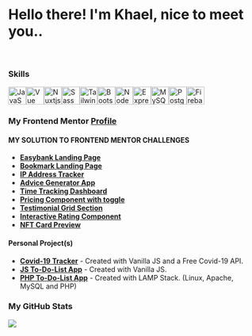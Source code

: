 
# Hello there! I'm Khael, nice to meet you..
<br/>

### Skills

<p align="left">
<a href="https://developer.mozilla.org/en-US/docs/Web/JavaScript" target="_blank" rel="noreferrer"><img src="https://raw.githubusercontent.com/danielcranney/readme-generator/main/public/icons/skills/javascript-colored.svg" width="36" height="36" alt="JavaScript" /></a><a href="https://vuejs.org/" target="_blank" rel="noreferrer"><img src="https://raw.githubusercontent.com/danielcranney/readme-generator/main/public/icons/skills/vuejs-colored.svg" width="36" height="36" alt="Vue" /></a><a href="https://nuxtjs.org/" target="_blank" rel="noreferrer"><img src="https://raw.githubusercontent.com/danielcranney/readme-generator/main/public/icons/skills/nuxtjs-colored.svg" width="36" height="36" alt="Nuxtjs" /></a><a href="https://sass-lang.com/" target="_blank" rel="noreferrer"><img src="https://raw.githubusercontent.com/danielcranney/readme-generator/main/public/icons/skills/sass-colored.svg" width="36" height="36" alt="Sass" /></a><a href="https://tailwindcss.com/" target="_blank" rel="noreferrer"><img src="https://raw.githubusercontent.com/danielcranney/readme-generator/main/public/icons/skills/tailwindcss-colored.svg" width="36" height="36" alt="TailwindCSS" /></a><a href="https://getbootstrap.com/" target="_blank" rel="noreferrer"><img src="https://raw.githubusercontent.com/danielcranney/readme-generator/main/public/icons/skills/bootstrap-colored.svg" width="36" height="36" alt="Bootstrap" /></a><a href="https://nodejs.org/en/" target="_blank" rel="noreferrer"><img src="https://raw.githubusercontent.com/danielcranney/readme-generator/main/public/icons/skills/nodejs-colored.svg" width="36" height="36" alt="NodeJS" /></a><a href="https://expressjs.com/" target="_blank" rel="noreferrer"><img src="https://raw.githubusercontent.com/danielcranney/readme-generator/main/public/icons/skills/express-colored.svg" width="36" height="36" alt="Express" /></a><a href="https://www.mysql.com/" target="_blank" rel="noreferrer"><img src="https://raw.githubusercontent.com/danielcranney/readme-generator/main/public/icons/skills/mysql-colored.svg" width="36" height="36" alt="MySQL" /></a><a href="https://www.postgresql.org/" target="_blank" rel="noreferrer"><img src="https://raw.githubusercontent.com/danielcranney/readme-generator/main/public/icons/skills/postgresql-colored.svg" width="36" height="36" alt="PostgreSQL" /></a><a href="https://firebase.google.com/" target="_blank" rel="noreferrer"><img src="https://raw.githubusercontent.com/danielcranney/readme-generator/main/public/icons/skills/firebase-colored.svg" width="36" height="36" alt="Firebase" /></a></p>


### My Frontend Mentor __[Profile](https://frontendmentor.io/profile/i-am-Khael/)__
#### __MY SOLUTION TO FRONTEND MENTOR CHALLENGES__

- __[Easybank Landing Page](https://www.frontendmentor.io/solutions/easybank-landing-page-featuring-html-sass-and-javascript-HJRnEK0rq)__
- __[Bookmark Landing Page](https://www.frontendmentor.io/solutions/bookmark-landing-page-featuring-html-sassscss-and-javascript-ryUUtJa49)__
- __[IP Address Tracker](https://www.frontendmentor.io/solutions/ip-address-tracker-feat-js-ip-geo-api-leafletjs-and-openstreetmap-Sk39psDV5)__
- __[Advice Generator App](https://www.frontendmentor.io/solutions/advice-generator-app-using-html5-css3-and-vanilla-js-S1-ZYT7Q5)__
- __[Time Tracking Dashboard](https://www.frontendmentor.io/solutions/time-tracking-dashboard-featuring-html5-css3-and-vanilla-js-rkG5dL2Q5)__
- __[Pricing Component with toggle](https://www.frontendmentor.io/solutions/pricing-component-with-toggle-featuring-html-css-and-vanilla-js-HkZY251V5)__
- __[Testimonial Grid Section](https://www.frontendmentor.io/solutions/testimonials-grid-section-featuring-html-and-css-grid-B1gLZHeV9)__
- __[Interactive Rating Component](https://www.frontendmentor.io/solutions/interactive-rating-component-created-with-html-css-and-js-Bki4-uEQc)__
- __[NFT Card Preview](https://www.frontendmentor.io/solutions/nft-preview-card-component-html-and-css-SJFq9hS7q)__


#### __Personal Project(s)__
- __[Covid-19 Tracker](https://covid19-tracker-ph.ml/)__ - Created with Vanilla JS and a Free Covid-19 API.
- __[JS To-Do-List App](https://github.com/i-am-Khael/JS-ToDoList)__ - Created with Vanilla JS.
- __[PHP To-Do-List App](https://github.com/i-am-Khael/ToDoList)__ - Created with LAMP Stack. (Linux, Apache, MySQL and PHP)


### My GitHub Stats

<a href="http://www.github.com/i-am-Khael"><img src="https://github-readme-streak-stats.herokuapp.com/?user=i-am-Khael&stroke=ffffff&background=1c1917&ring=0891b2&fire=0891b2&currStreakNum=ffffff&currStreakLabel=0891b2&sideNums=ffffff&sideLabels=ffffff&dates=ffffff&hide_border=true" /></a>
